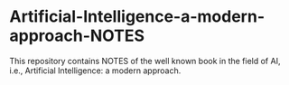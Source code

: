 # Artificial-Intelligence-a-modern-approach-NOTES
This repository contains NOTES of the well known book in the field of AI, i.e., Artificial Intelligence: a modern approach.
